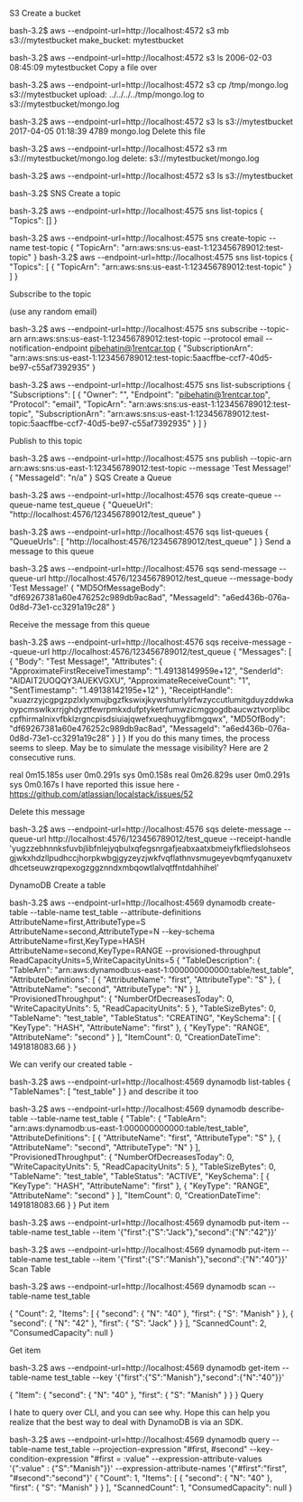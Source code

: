 S3
Create a bucket

bash-3.2$ aws --endpoint-url=http://localhost:4572 s3 mb s3://mytestbucket
make_bucket: mytestbucket

bash-3.2$ aws --endpoint-url=http://localhost:4572 s3 ls
2006-02-03 08:45:09 mytestbucket
Copy a file over

bash-3.2$ aws --endpoint-url=http://localhost:4572 s3 cp /tmp/mongo.log s3://mytestbucket
upload: ../../../../tmp/mongo.log to s3://mytestbucket/mongo.log

bash-3.2$ aws --endpoint-url=http://localhost:4572 s3 ls s3://mytestbucket
2017-04-05 01:18:39       4789 mongo.log
Delete this file

bash-3.2$ aws --endpoint-url=http://localhost:4572 s3 rm s3://mytestbucket/mongo.log
delete: s3://mytestbucket/mongo.log

bash-3.2$ aws --endpoint-url=http://localhost:4572 s3 ls s3://mytestbucket

bash-3.2$
SNS
Create a topic

bash-3.2$ aws --endpoint-url=http://localhost:4575 sns list-topics
{
"Topics": []
}

bash-3.2$ aws --endpoint-url=http://localhost:4575 sns create-topic --name test-topic
{
"TopicArn": "arn:aws:sns:us-east-1:123456789012:test-topic"
}
bash-3.2$ aws --endpoint-url=http://localhost:4575 sns list-topics
{
"Topics": [
{
"TopicArn": "arn:aws:sns:us-east-1:123456789012:test-topic"
}
]
}

Subscribe to the topic

(use any random email)

bash-3.2$ aws --endpoint-url=http://localhost:4575 sns subscribe --topic-arn arn:aws:sns:us-east-1:123456789012:test-topic --protocol email --notification-endpoint pibehatin@1rentcar.top
{
"SubscriptionArn": "arn:aws:sns:us-east-1:123456789012:test-topic:5aacffbe-ccf7-40d5-be97-c55af7392935"
}

bash-3.2$ aws --endpoint-url=http://localhost:4575 sns list-subscriptions
{
"Subscriptions": [
{
"Owner": "",
"Endpoint": "pibehatin@1rentcar.top",
"Protocol": "email",
"TopicArn": "arn:aws:sns:us-east-1:123456789012:test-topic",
"SubscriptionArn": "arn:aws:sns:us-east-1:123456789012:test-topic:5aacffbe-ccf7-40d5-be97-c55af7392935"
}
]
}

Publish to this topic

bash-3.2$ aws --endpoint-url=http://localhost:4575 sns publish  --topic-arn arn:aws:sns:us-east-1:123456789012:test-topic --message 'Test Message!'
{
"MessageId": "n/a"
}
SQS
Create a Queue

bash-3.2$ aws --endpoint-url=http://localhost:4576 sqs create-queue --queue-name test_queue
{
"QueueUrl": "http://localhost:4576/123456789012/test_queue"
}

bash-3.2$ aws --endpoint-url=http://localhost:4576 sqs list-queues
{
"QueueUrls": [
"http://localhost:4576/123456789012/test_queue"
]
}
Send a message to this queue

bash-3.2$  aws --endpoint-url=http://localhost:4576 sqs send-message --queue-url http://localhost:4576/123456789012/test_queue --message-body 'Test Message!'
{
"MD5OfMessageBody": "df69267381a60e476252c989db9ac8ad",
"MessageId": "a6ed436b-076a-0d8d-73e1-cc3291a19c28"
}

Receive the message from this queue

bash-3.2$  aws --endpoint-url=http://localhost:4576 sqs receive-message --queue-url http://localhost:4576/123456789012/test_queue
{
"Messages": [
{
"Body": "Test Message!",
"Attributes": {
"ApproximateFirstReceiveTimestamp": "1.49138149959e+12",
"SenderId": "AIDAIT2UOQQY3AUEKVGXU",
"ApproximateReceiveCount": "1",
"SentTimestamp": "1.49138142195e+12"
},
"ReceiptHandle": "xuazrzyjcgpgzpzlxlyxmujbgzfkswixjkywshturlylrfwzyccutlumitgduyzddwkaoypcmswlkxrrjghdyztfewrpmkxdufptyketrfumwzicmggogdbaucwztvorplibccpfhirmalnixvfbklzrgncpisdsiuiajqwefxueqhuygfibmgqwx",
"MD5OfBody": "df69267381a60e476252c989db9ac8ad",
"MessageId": "a6ed436b-076a-0d8d-73e1-cc3291a19c28"
}
]
}
If you do this many times, the process seems to sleep. May be to simulate the message visibility? Here are 2 consecutive runs.

real	0m15.185s
user	0m0.291s
sys	0m0.158s
real	0m26.829s
user	0m0.291s
sys	0m0.167s
I have reported this issue here - https://github.com/atlassian/localstack/issues/52

Delete this message

bash-3.2$ aws --endpoint-url=http://localhost:4576 sqs delete-message --queue-url http://localhost:4576/123456789012/test_queue --receipt-handle 'yugzzebhnnksfuvbjlibfnlejyqbulxqfegsnrgafjeabxaatxbmeiyfkfliedslohseosgjwkxhdzllpudhccjhorpkwbgjgyzeyzjwkfvqflathnvsmugeyevbqmfyqanuxetvdhcetseuwzrqpexogzggznndxmbqowtlalvqtffntdahhihel'

DynamoDB
Create a table

bash-3.2$ aws --endpoint-url=http://localhost:4569 dynamodb create-table --table-name test_table  --attribute-definitions AttributeName=first,AttributeType=S AttributeName=second,AttributeType=N --key-schema AttributeName=first,KeyType=HASH AttributeName=second,KeyType=RANGE --provisioned-throughput ReadCapacityUnits=5,WriteCapacityUnits=5
{
"TableDescription": {
"TableArn": "arn:aws:dynamodb:us-east-1:000000000000:table/test_table",
"AttributeDefinitions": [
{
"AttributeName": "first",
"AttributeType": "S"
},
{
"AttributeName": "second",
"AttributeType": "N"
}
],
"ProvisionedThroughput": {
"NumberOfDecreasesToday": 0,
"WriteCapacityUnits": 5,
"ReadCapacityUnits": 5
},
"TableSizeBytes": 0,
"TableName": "test_table",
"TableStatus": "CREATING",
"KeySchema": [
{
"KeyType": "HASH",
"AttributeName": "first"
},
{
"KeyType": "RANGE",
"AttributeName": "second"
}
],
"ItemCount": 0,
"CreationDateTime": 1491818083.66
}
}

We can verify our created table -

bash-3.2$ aws --endpoint-url=http://localhost:4569 dynamodb list-tables
{
"TableNames": [
"test_table"
]
}
and describe it too

bash-3.2$ aws --endpoint-url=http://localhost:4569 dynamodb describe-table --table-name test_table
{
"Table": {
"TableArn": "arn:aws:dynamodb:us-east-1:000000000000:table/test_table",
"AttributeDefinitions": [
{
"AttributeName": "first",
"AttributeType": "S"
},
{
"AttributeName": "second",
"AttributeType": "N"
}
],
"ProvisionedThroughput": {
"NumberOfDecreasesToday": 0,
"WriteCapacityUnits": 5,
"ReadCapacityUnits": 5
},
"TableSizeBytes": 0,
"TableName": "test_table",
"TableStatus": "ACTIVE",
"KeySchema": [
{
"KeyType": "HASH",
"AttributeName": "first"
},
{
"KeyType": "RANGE",
"AttributeName": "second"
}
],
"ItemCount": 0,
"CreationDateTime": 1491818083.66
}
}
Put item

bash-3.2$ aws --endpoint-url=http://localhost:4569 dynamodb put-item --table-name test_table  --item '{"first":{"S":"Jack"},"second":{"N":"42"}}'

bash-3.2$ aws --endpoint-url=http://localhost:4569 dynamodb put-item --table-name test_table  --item '{"first":{"S":"Manish"},"second":{"N":"40"}}'
Scan Table

bash-3.2$ aws --endpoint-url=http://localhost:4569 dynamodb scan --table-name test_table

{
"Count": 2,
"Items": [
{
"second": {
"N": "40"
},
"first": {
"S": "Manish"
}
},
{
"second": {
"N": "42"
},
"first": {
"S": "Jack"
}
}
],
"ScannedCount": 2,
"ConsumedCapacity": null
}

Get item


bash-3.2$ aws --endpoint-url=http://localhost:4569 dynamodb get-item --table-name test_table  --key '{"first":{"S":"Manish"},"second":{"N":"40"}}'

{
"Item": {
"second": {
"N": "40"
},
"first": {
"S": "Manish"
}
}
}
Query

I hate to query over CLI, and you can see why. Hope this can help you realize that the best way to deal with DynamoDB is via an SDK.

bash-3.2$ aws --endpoint-url=http://localhost:4569 dynamodb query --table-name test_table --projection-expression "#first, #second" --key-condition-expression "#first = :value" --expression-attribute-values '{":value" : {"S":"Manish"}}' --expression-attribute-names '{"#first":"first", "#second":"second"}'
{
"Count": 1,
"Items": [
{
"second": {
"N": "40"
},
"first": {
"S": "Manish"
}
}
],
"ScannedCount": 1,
"ConsumedCapacity": null
}
